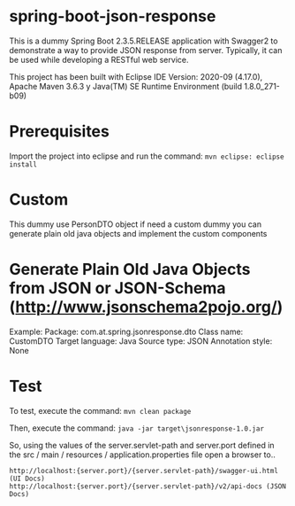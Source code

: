 # spring-boot-json-response
This is a dummy Spring Boot 2.3.5.RELEASE application with Swagger2 to demonstrate a way to provide JSON response from server. Typically, it can be used while developing a RESTful web service.

This project has been built with Eclipse IDE Version: 2020-09 (4.17.0), Apache Maven 3.6.3 y Java(TM) SE Runtime Environment (build 1.8.0_271-b09)

# Prerequisites
Import the project into eclipse and run the command: `mvn eclipse: eclipse install`

# Custom
This dummy use PersonDTO object if need a custom dummy you can generate plain old java objects and implement the custom components 

# Generate Plain Old Java Objects from JSON or JSON-Schema (http://www.jsonschema2pojo.org/)

Example:
	Package: com.at.spring.jsonresponse.dto
	Class name: CustomDTO
	Target language: Java
	Source type: JSON
	Annotation style: None

# Test
To test, execute the command:
	`mvn clean package`

Then, execute the command:
	`java -jar target\jsonresponse-1.0.jar`

So, using the values of the server.servlet-path and server.port defined in the src / main / resources / application.properties file
open a browser to..

	http://localhost:{server.port}/{server.servlet-path}/swagger-ui.html (UI Docs)
	http://localhost:{server.port}/{server.servlet-path}/v2/api-docs (JSON Docs)	
	
